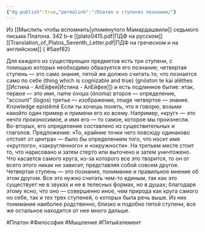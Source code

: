 ```yaml
---
{"dg-publish":true,"permalink":"/Платон о ступенях познания/"}
---
```


Из [[Мыслить чтобы вспомнить\|упомянутого Мамардашвили]] седьмого письма Платона. 342 b-e 
[[plato0415.pdf|ПДФ на русском]] 
[[Translation_of_Platos_Seventh_Letter.pdf|ПДФ на греческом и на английском]]
{ #5aef82}


Для каждого из существующих предметов есть три
ступени, с помощью которых необходимо образуется его
познание; четвертая ступень — это само знание, пятой
же должно считать то, что познается само по себе (thing which is cognizable and true) (gnōston te kai alēthes [[Истина - АлЕйфея\|Истина - АлЕйфея]]) и 
есть подлинное бытие: итак, 
первое — это имя, name  όνομα (ónoma)
второе — определение, "account" (logos)
третье — изображение, image
четвертое — знание. Knowledge epistēmē
Если ты хочешь понять, что я говорю, возьми какойто один пример и примени его ко всему. 
Например, «круг» — это нечто произносимое, и имя его — то самое, которое мы произнесли.
Во-вторых, его определение составлено из существительных и глаголов. Предложение: «То, крайние точки чего повсюду одинаково отстоят от центра» — было бы определением того, что носит имя «круглого», «закругленного» и «окружности». 
На третьем месте стоит то, что нарисовано и затем стерто или выточено и затем уничтожено. 
Что касается самого круга, из-за которого все это творится, то он от всего этого никак не зависит, представляя собой совсем другое. Четвертая ступень — это познание, понимание и правильное мнение об этом другом.
Все это нужно считать чем-то единым, так как это существует не в звуках и не в телесных формах, но в душах; благодаря этому ясно, что оно — совершенно иное, чем природа как круга caмого но себе, так и тех трех ступеней, о которых была речь выше. Из них понимание наиболее родственно, близко и подобно пятой ступени, все же остальное находится от нее много дальше. 

#Платон #Философия #Мышление #Пятыйэлемент
